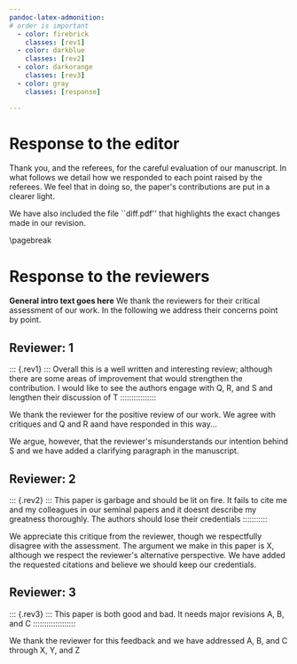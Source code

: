 ```yaml
---
pandoc-latex-admonition:
# order is important
  - color: firebrick
    classes: [rev1]
  - color: darkblue
    classes: [rev2]
  - color: darkorange
    classes: [rev3]
  - color: gray 
    classes: [response]

---
```


# Response to the editor

Thank you, and the referees, for the careful evaluation of our manuscript. In
what follows we detail how we responded to each point raised by the referees. We
feel that in doing so, the paper's contributions are put in a clearer light.

We have also included the file ``diff.pdf'' that highlights the exact changes
made in our revision.

\pagebreak


# Response to the reviewers

**General intro text goes here**
We thank the reviewers for their critical assessment of our work.
In the following we address their concerns point by point.

## Reviewer: 1

::: {.rev1} :::
Overall this is a well written and interesting review; although there are some areas of improvement that would strengthen the contribution. I would like to see the authors engage with Q, R, and S and lengthen their discussion of T
::::::::::::::::

We thank the reviewer for the positive review of our work. We agree with critiques and Q and R aand have responded in this way...

We argue, however, that the reviewer's misunderstands our intention behind S and we have added a clarifying paragraph in the manuscript.


## Reviewer: 2

::: {.rev2} :::
This paper is garbage and should be lit on fire. It fails to cite me and my colleagues in our seminal papers and it doesnt describe my greatness thoroughly. The authors should lose their credentials
:::::::::::

We appreciate this critique from the reviewer, though we respectfully disagree with the assessment. The argument we make in this paper is X, although we respect the reviewer's alternative perspective. We have added the requested citations and believe we should keep our credentials. 


## Reviewer: 3

::: {.rev3} :::
This paper is both good and bad. It needs major revisions A, B, and C
:::::::::::::::::::

We thank the reviewer for this feedback and we have addressed A, B, and C through X, Y, and Z
